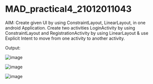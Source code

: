 # MAD_practical4_21012011043

AIM: Create given UI by using ConstraintLayout, LinearLayout, in one android Application. Create two activities LoginActivity by using ConstraintLayout and 
RegistrationActivity by using LinearLayout & use Explicit Intent to move from one activity to another activity.

Output:


![image](https://github.com/LadvaVishal/MAD_practical4_21012011043/assets/113240232/7e13372b-205c-46a3-ae1a-bac0c4e8ecda)

![image](https://github.com/LadvaVishal/MAD_practical4_21012011043/assets/113240232/464d3e29-c3ed-487d-b7b2-56f335cd9aee)

![image](https://github.com/LadvaVishal/MAD_practical4_21012011043/assets/113240232/44d2e8d8-ca0c-4d66-9b51-8ce866a2e6f6)

